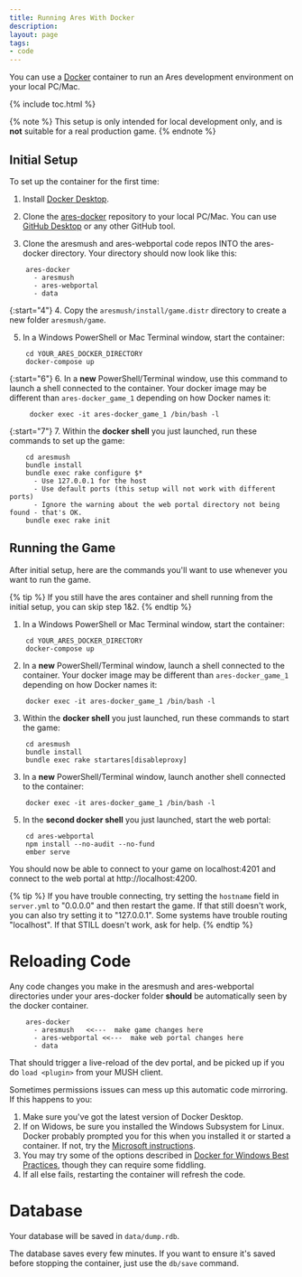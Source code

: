 ```yaml
---
title: Running Ares With Docker
description: 
layout: page
tags:
- code
---
```


You can use a [Docker](https://www.docker.com) container to run an Ares development environment on your local PC/Mac.

{% include toc.html %}


{% note %}
This setup is only intended for local development only, and is **not** suitable for a real production game.
{% endnote %}

## Initial Setup

To set up the container for the first time:

1. Install [Docker Desktop](https://www.docker.com/products/docker-desktop).

2. Clone the [ares-docker](https://github.com/aresmush/ares-docker) repository to your local PC/Mac. You can use [GitHub Desktop](https://desktop.github.com/) or any other GitHub tool.

3. Clone the aresmush and ares-webportal code repos INTO the ares-docker directory. Your directory should now look like this:
  
```
    ares-docker
      - aresmush
      - ares-webportal
      - data
```

{:start="4"}
4. Copy the `aresmush/install/game.distr` directory to create a new folder `aresmush/game`.

5. In a Windows PowerShell or Mac Terminal window, start the container:

```   
    cd YOUR_ARES_DOCKER_DIRECTORY
    docker-compose up
```

{:start="6"}
6. In a **new** PowerShell/Terminal window, use this command to launch a shell connected to the container. Your docker image may be different than `ares-docker_game_1` depending on how Docker names it:
 
```
     docker exec -it ares-docker_game_1 /bin/bash -l
```

{:start="7"}
7. Within the **docker shell** you just launched, run these commands to set up the game:
 
```
    cd aresmush
    bundle install
    bundle exec rake configure $*
      - Use 127.0.0.1 for the host
      - Use default ports (this setup will not work with different ports)
      - Ignore the warning about the web portal directory not being found - that's OK.
    bundle exec rake init
```

## Running the Game

After initial setup, here are the commands you'll want to use whenever you want to run the game.

{% tip %}
If you still have the ares container and shell running from the initial setup, you can skip step 1&2.
{% endtip %}

1. In a Windows PowerShell or Mac Terminal window, start the container:
 
```
    cd YOUR_ARES_DOCKER_DIRECTORY
    docker-compose up
```

2. In a **new** PowerShell/Terminal window, launch a shell connected to the container. Your docker image may be different than `ares-docker_game_1` depending on how Docker names it:

```
    docker exec -it ares-docker_game_1 /bin/bash -l
```

3.  Within the **docker shell** you just launched, run these commands to start the game:
 
```
    cd aresmush
    bundle install
    bundle exec rake startares[disableproxy]
```

3. In a **new** PowerShell/Terminal window, launch another shell connected to the container:
 
```
    docker exec -it ares-docker_game_1 /bin/bash -l
```

5. In the **second docker shell** you just launched, start the web portal:

```
    cd ares-webportal
    npm install --no-audit --no-fund
    ember serve
```

You should now be able to connect to your game on localhost:4201 and connect to the web portal at http://localhost:4200.

{% tip %}
If you have trouble connecting, try setting the `hostname` field in `server.yml` to "0.0.0.0" and then restart the game. If that still doesn't work, you can also try setting it to "127.0.0.1". Some systems have trouble routing "localhost". If that STILL doesn't work, ask for help.
{% endtip %}

# Reloading Code

Any code changes you make in the aresmush and ares-webportal directories under your ares-docker folder **should** be automatically seen by the docker container.

```
    ares-docker
      - aresmush   <<---  make game changes here 
      - ares-webportal <<---  make web portal changes here 
      - data
```

That should trigger a live-reload of the dev portal, and be picked up if you do `load <plugin>` from your MUSH client.
  
Sometimes permissions issues can mess up this automatic code mirroring. If this happens to you:

1. Make sure you've got the latest version of Docker Desktop.
2. If on Widows, be sure you installed the Windows Subsystem for Linux. Docker probably prompted you for this when you installed it or started a container. If not, try the [Microsoft instructions](https://docs.microsoft.com/en-us/windows/wsl/install).
3. You may try some of the options described in [Docker for Windows Best Practices](https://docs.docker.com/desktop/windows/wsl/), though they can require some fiddling.
4. If all else fails, restarting the container will refresh the code.

# Database

Your database will be saved in `data/dump.rdb`.

The database saves every few minutes. If you want to ensure it's saved before stopping the container, just use the `db/save` command.